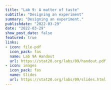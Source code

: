 ```yaml
---
title: "Lab 9: A matter of taste"
subtitle: "Designing an experiment"
summary: "Designing an experiment."
publishdate: "2022-03-29"
date: "2022-03-29"
show_post_date: false
featured: true
links:
- icon: file-pdf
  icon_pack: fas
  name: Lab 9A Handout
  url: https://stat20.org/labs/09/handout.pdf
- icon: images
  icon_pack: fas
  name: Slides
  url: https://stat20.org/labs/09/slides.html
---
```

